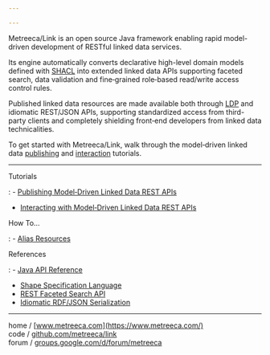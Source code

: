 ```yaml
---

---
```


Metreeca/Link is an open source Java framework enabling rapid model-driven development of RESTful linked data services.


Its engine automatically converts declarative high-level domain models defined with [SHACL](https://www.w3.org/TR/shacl/) into extended linked data APIs supporting faceted search, data validation and fine‑grained role‑based read/write access control rules.

Published linked data resources are made available both through [LDP](https://www.w3.org/TR/ldp-primer/) and idiomatic REST/JSON APIs, supporting standardized access from third-party clients and completely shielding front‑end developers from linked data technicalities.

To get started with Metreeca/Link, walk through the model‑driven linked data [publishing](tutorials/publishing-ldp-apis) and [interaction](tutorials/interacting-with-ldp-apis) tutorials.

---

Tutorials

: - [Publishing Model‑Driven Linked Data REST APIs](tutorials/publishing-jsonld-apis.md)
- [Interacting with Model‑Driven Linked Data REST APIs](tutorials/consuming-jsonld-apis.md)

How To…

: - [Alias Resources](how-to/alias-resources.md)

References

: - [Java API Reference](javadocs/index.html)
- [Shape Specification Language](references/spec-language)
- [REST Faceted Search API](references/faceted-search)
- [Idiomatic RDF/JSON Serialization](references/idiomatic-json)
<!-- - [Known Issues](references/known-issues) -->

---

home / [www.metreeca.com](https://www.metreeca.com/)  
code / [github.com/metreeca/link](https://github.com/metreeca/link)  
forum / [groups.google.com/d/forum/metreeca](https://groups.google.com/d/forum/metreeca)

